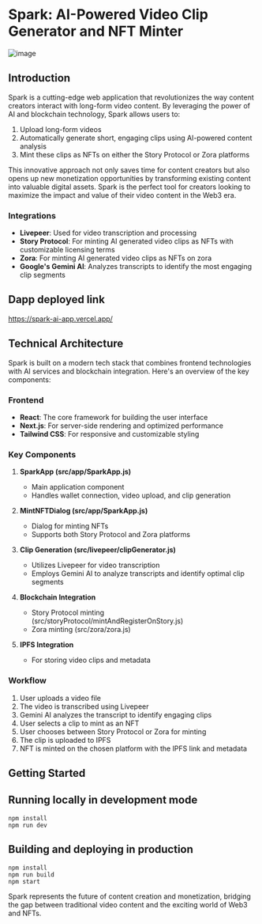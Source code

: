 # Spark: AI-Powered Video Clip Generator and NFT Minter
![image](https://github.com/user-attachments/assets/f223b173-02b3-4123-ba39-84f6d349f08d)

## Introduction

Spark is a cutting-edge web application that revolutionizes the way content creators interact with long-form video content. By leveraging the power of AI and blockchain technology, Spark allows users to:

1. Upload long-form videos
2. Automatically generate short, engaging clips using AI-powered content analysis
3. Mint these clips as NFTs on either the Story Protocol or Zora platforms

This innovative approach not only saves time for content creators but also opens up new monetization opportunities by transforming existing content into valuable digital assets. Spark is the perfect tool for creators looking to maximize the impact and value of their video content in the Web3 era.

### Integrations
- **Livepeer**: Used for video transcription and processing
- **Story Protocol**: For minting AI generated video clips as NFTs with customizable licensing terms
- **Zora**: For minting AI generated video clips as NFTs on zora
- **Google's Gemini AI**: Analyzes transcripts to identify the most engaging clip segments


## Dapp deployed link
https://spark-ai-app.vercel.app/

## Technical Architecture

Spark is built on a modern tech stack that combines frontend technologies with AI services and blockchain integration. Here's an overview of the key components:

### Frontend
- **React**: The core framework for building the user interface
- **Next.js**: For server-side rendering and optimized performance
- **Tailwind CSS**: For responsive and customizable styling

### Key Components

1. **SparkApp (src/app/SparkApp.js)**
   - Main application component
   - Handles wallet connection, video upload, and clip generation

2. **MintNFTDialog (src/app/SparkApp.js)**
   - Dialog for minting NFTs
   - Supports both Story Protocol and Zora platforms

3. **Clip Generation (src/livepeer/clipGenerator.js)**
   - Utilizes Livepeer for video transcription
   - Employs Gemini AI to analyze transcripts and identify optimal clip segments

4. **Blockchain Integration**
   - Story Protocol minting (src/storyProtocol/mintAndRegisterOnStory.js)
   - Zora minting (src/zora/zora.js)

5. **IPFS Integration**
   - For storing video clips and metadata

### Workflow

1. User uploads a video file
2. The video is transcribed using Livepeer
3. Gemini AI analyzes the transcript to identify engaging clips
4. User selects a clip to mint as an NFT
5. User chooses between Story Protocol or Zora for minting
6. The clip is uploaded to IPFS
7. NFT is minted on the chosen platform with the IPFS link and metadata

## Getting Started

## Running locally in development mode
    
    npm install
    npm run dev


## Building and deploying in production


    npm install
    npm run build
    npm start



Spark represents the future of content creation and monetization, bridging the gap between traditional video content and the exciting world of Web3 and NFTs.
